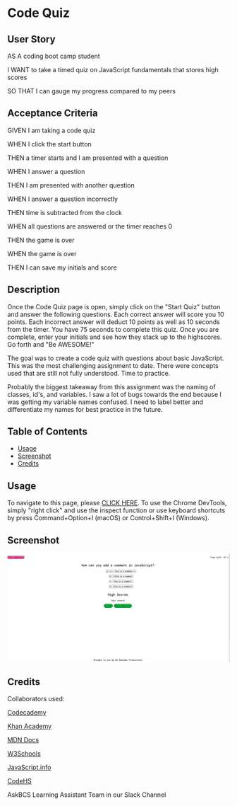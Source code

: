 # Code Quiz 

## User Story
AS A coding boot camp student

I WANT to take a timed quiz on JavaScript fundamentals that stores high scores

SO THAT I can gauge my progress compared to my peers

## Acceptance Criteria
GIVEN I am taking a code quiz

WHEN I click the start button

THEN a timer starts and I am presented with a question

WHEN I answer a question

THEN I am presented with another question

WHEN I answer a question incorrectly

THEN time is subtracted from the clock

WHEN all questions are answered or the timer reaches 0

THEN the game is over

WHEN the game is over

THEN I can save my initials and score

## Description

Once the Code Quiz page is open, simply click on the "Start Quiz" button and answer the following questions. Each correct answer will score you 10 points.  Each incorrect answer will deduct 10 points as well as 10 seconds from the timer.  You have 75 seconds to complete this quiz.  Once you are complete, enter your initials and see how they stack up to the highscores. Go forth and "Be AWESOME!"

The goal was to create a code quiz with questions about basic JavaScript. This was the most challenging assignment to date. There were concepts used that are still not fully understood. Time to practice. 

Probably the biggest takeaway from this assignment was the naming of classes, id's, and variables.  I saw a lot of bugs towards the end because I was getting my variable names confused.  I need to label better and differentiate my names for best practice in the future.

## Table of Contents 

- [Usage](#usage)
- [Screenshot](#screenshot)
- [Credits](#credits)

## Usage

To navigate to this page, please [CLICK HERE](https://tygosley.github.io/code-quiz/).  To use the Chrome DevTools, simply "right click" and use the inspect function or use keyboard shortcuts by press Command+Option+I (macOS) or Control+Shift+I (Windows).
  
## Screenshot

![](./assets/code-quiz-screenshot.png)

## Credits

Collaborators used:

[Codecademy](https://www.codecademy.com/learn)

[Khan Academy](https://www.khanacademy.org/)

[MDN Docs](https://developer.mozilla.org/en-US/)

[W3Schools](https://www.w3schools.com/js/default.asp)

[JavaScript.info](https://javascript.info/)

[CodeHS](https://codehs.com/)

AskBCS Learning Assistant Team in our Slack Channel